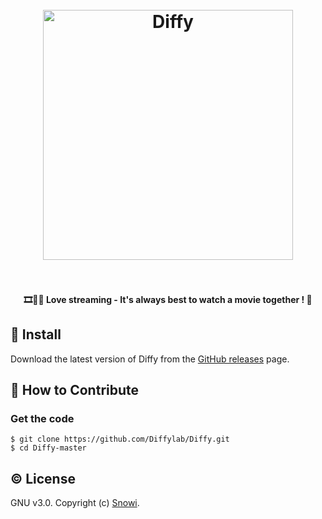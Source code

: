 <h1 align="center">
    <br/>
    <a href="https://github.com/Diffylab/Diffy">
        <img src="diffy.svg" alt="Diffy" width="400">
    </a>
    <br/>
    <br/>
</h1>

<h4 align="center">🎞️💓🍿 Love streaming - It's always best to watch a movie together ! 🤗</h4>

## &#x1F4BE; Install

Download the latest version of Diffy from
the [GitHub releases](https://github.com/Diffylab/Diffy/releases) page.


## &#x1F4AC; How to Contribute

### Get the code

```
$ git clone https://github.com/Diffylab/Diffy.git
$ cd Diffy-master
```


## &#x00A9;&#xFE0F; License

GNU v3.0. Copyright (c) [Snowi](https://github.com/ErenSnowh).

